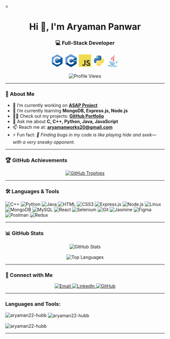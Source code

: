 <<h1 align="center">Hi 👋, I'm Aryaman Panwar</h1>
<h3 align="center">
  💻 Full-Stack Developer <br><br>
  <img src="https://raw.githubusercontent.com/devicons/devicon/master/icons/c/c-original.svg" alt="C" width="40" height="40"/>
  <img src="https://raw.githubusercontent.com/devicons/devicon/master/icons/cplusplus/cplusplus-original.svg" alt="C++" width="40" height="40"/>
  <img src="https://raw.githubusercontent.com/devicons/devicon/master/icons/javascript/javascript-original.svg" alt="JavaScript" width="40" height="40"/>
  <img src="https://raw.githubusercontent.com/devicons/devicon/master/icons/python/python-original.svg" alt="Python" width="40" height="40"/>
  <img src="https://raw.githubusercontent.com/devicons/devicon/master/icons/java/java-original.svg" alt="Java" width="40" height="40"/>
</h3>

<p align="center">
  <img src="https://komarev.com/ghpvc/?username=aryaman22-hubb&label=Profile%20views&color=0e75b6&style=flat" alt="Profile Views" />
</p>

---

### 🚀 About Me
- 🔭 I’m currently working on **[ASAP Project](https://github.com/kalviumcommunity/s84_GroupChatEmojiStats)**
- 🌱 I’m currently learning **MongoDB, Express.js, Node.js**
- 👨‍💻 Check out my projects: **[GitHub Portfolio](https://github.com/aryaman22-hubb?tab=repositories)**
- 💬 Ask me about **C, C++, Python, Java, JavaScript**
- 📫 Reach me at: **aryamanworks20@gmail.com**
- ⚡ Fun fact: *🐛 Finding bugs in my code is like playing hide and seek—with a very sneaky opponent.*

---

### 🏆 GitHub Achievements  
<p align="center">
  <a href="https://github.com/ryo-ma/github-profile-trophy">
    <img src="https://github-profile-trophy.vercel.app/?username=aryaman22-hubb&theme=discord&no-bg=true&margin-w=15&margin-h=15" alt="GitHub Trophies" />
  </a>
</p>


---

### 🛠️ Languages & Tools  
![C++](https://img.shields.io/badge/c++-%2300599C.svg?style=for-the-badge&logo=c%2B%2B&logoColor=white) ![Python](https://img.shields.io/badge/python-3670A0?style=for-the-badge&logo=python&logoColor=ffdd54) ![Java](https://img.shields.io/badge/Java-%23F7DF1E.svg?style=for-the-badge&logo=java&logoColor=white) ![HTML](https://img.shields.io/badge/HTML-%23E44D26.svg?style=for-the-badge&logo=html5&logoColor=white) ![CSS3](https://img.shields.io/badge/css3-%231572B6.svg?style=for-the-badge&logo=css3&logoColor=white) ![Express.js](https://img.shields.io/badge/express.js-%23404d59.svg?style=for-the-badge&logo=express&logoColor=%2361DAFB) ![Node.js](https://img.shields.io/badge/node.js-6DA55F?style=for-the-badge&logo=node.js&logoColor=white) ![Linux](https://img.shields.io/badge/Linux-%23FCC624.svg?style=for-the-badge&logo=linux&logoColor=black) ![MongoDB](https://img.shields.io/badge/MongoDB-%234ea94b.svg?style=for-the-badge&logo=mongodb&logoColor=white) ![MySQL](https://img.shields.io/badge/MySQL-%234479A1.svg?style=for-the-badge&logo=mysql&logoColor=white) ![React](https://img.shields.io/badge/react-%2320232a.svg?style=for-the-badge&logo=react&logoColor=%2361DAFB) ![Selenium](https://img.shields.io/badge/selenium-%23D9E3E6.svg?style=for-the-badge&logo=selenium&logoColor=43B02A) ![Git](https://img.shields.io/badge/git-%23F05032.svg?style=for-the-badge&logo=git&logoColor=white) ![Jasmine](https://img.shields.io/badge/jasmine-%23D36E72.svg?style=for-the-badge&logo=jasmine&logoColor=white) ![Figma](https://img.shields.io/badge/figma-%23F24E1E.svg?style=for-the-badge&logo=figma&logoColor=white) ![Postman](https://img.shields.io/badge/postman-%23FF6C37.svg?style=for-the-badge&logo=postman&logoColor=white) ![Redux](https://img.shields.io/badge/redux-%23593d88.svg?style=for-the-badge&logo=redux&logoColor=white)


---

### 📊 GitHub Stats  
<p align="center">
  <img align="center" src="https://github-readme-stats.vercel.app/api?username=aryaman22-hubb&show_icons=true&theme=radical" alt="GitHub Stats"/>
</p>

<p align="center">
<img align="center" src="https://github-readme-stats.vercel.app/api/top-langs?username=aryaman22-hubb&show_icons=true&locale=en&layout=compact&theme=radical&cache_seconds=1800" alt="Top Languages"/>
</p>

---

### 🔗 Connect with Me  
<p align="center">
  <a href="mailto:aryamanworks20@gmail.com">
    <img src="https://img.shields.io/badge/Email-D14836?style=for-the-badge&logo=gmail&logoColor=white" alt="Email" />
  </a>
  <a href="https://www.linkedin.com/" target="_blank">
    <img src="https://img.shields.io/badge/LinkedIn-0077B5?style=for-the-badge&logo=linkedin&logoColor=white" alt="LinkedIn" />
  </a>
  <a href="https://github.com/aryaman22-hubb" target="_blank">
    <img src="https://img.shields.io/badge/GitHub-181717?style=for-the-badge&logo=github&logoColor=white" alt="GitHub" />
  </a>
</p>

---


<h3 align="left">Languages and Tools:</h3>

<p><img align="left" src="https://github-readme-stats.vercel.app/api/top-langs?username=aryaman22-hubb&show_icons=true&locale=en&layout=compact" alt="aryaman22-hubb" /></p>

<p>&nbsp;<img align="center" src="https://github-readme-stats.vercel.app/api?username=aryaman22-hubb&show_icons=true&locale=en" alt="aryaman22-hubb" /></p>

<p><img align="center" src="https://github-readme-streak-stats.herokuapp.com/?user=aryaman22-hubb&" alt="aryaman22-hubb" /></p>


---


